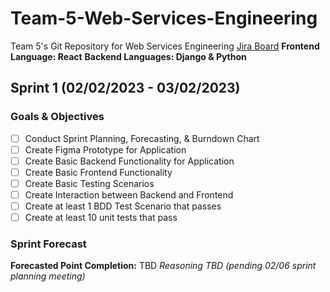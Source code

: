 # Team-5-Web-Services-Engineering
Team 5's Git Repository for Web Services Engineering
[Jira Board](https://teamfivewebservices.atlassian.net/jira/software/projects/T5WSE/boards/1)
**Frontend Language: React**
**Backend Languages: Django & Python**
## Sprint 1 (02/02/2023 - 03/02/2023)

### Goals & Objectives
- [ ] Conduct Sprint Planning, Forecasting, & Burndown Chart
- [ ] Create Figma Prototype for Application
- [ ] Create Basic Backend Functionality for Application
- [ ] Create Basic Frontend Functionality
- [ ] Create Basic Testing Scenarios
- [ ] Create Interaction between Backend and Frontend
- [ ] Create at least 1 BDD Test Scenario that passes
- [ ] Create at least 10 unit tests that pass

### Sprint Forecast
**Forecasted Point Completion:** TBD
*Reasoning TBD (pending 02/06 sprint planning meeting)*
